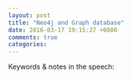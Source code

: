 ```yaml
---
layout: post
title: "Neo4j and Graph database"
date: 2016-03-17 19:15:27 +0800
comments: true
categories: 
---
```


Keywords & notes in the speech:

